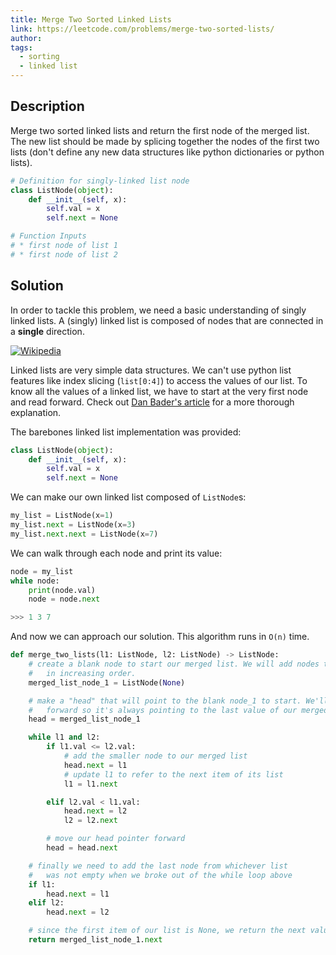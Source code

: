 ```yaml
---
title: Merge Two Sorted Linked Lists
link: https://leetcode.com/problems/merge-two-sorted-lists/
author:
tags:
  - sorting
  - linked list
---
```


## Description

Merge two sorted linked lists and return the first node of the merged list. The new list should be made by splicing together the nodes of the first two lists (don't define any new data structures like python dictionaries or python lists).

```python
# Definition for singly-linked list node
class ListNode(object):
    def __init__(self, x):
        self.val = x
        self.next = None

# Function Inputs
# * first node of list 1
# * first node of list 2
```

## Solution

In order to tackle this problem, we need a basic understanding of singly linked lists. A (singly) linked list is composed of nodes that are connected in a **single** direction.

<a href="https://en.wikipedia.org/wiki/Linked_list"><img class="post-img" src="{{ '/assets/img/singly-linked-list.svg' | relative_url }}" title="Wikipedia"></a>

Linked lists are very simple data structures. We can't use python list features like index slicing (`list[0:4]`) to access the values of our list. To know all the values of a linked list, we have to start at the very first node and read forward. Check out [Dan Bader's article](https://dbader.org/blog/python-linked-list) for a more thorough explanation.

The barebones linked list implementation was provided:

```python
class ListNode(object):
    def __init__(self, x):
        self.val = x
        self.next = None
```

We can make our own linked list composed of `ListNode`s:
```python
my_list = ListNode(x=1)
my_list.next = ListNode(x=3)
my_list.next.next = ListNode(x=7)
```

We can walk through each node and print its value:
```python
node = my_list
while node:
    print(node.val)
    node = node.next

>>> 1 3 7
```

And now we can approach our solution. This algorithm runs in `O(n)` time.

```python
def merge_two_lists(l1: ListNode, l2: ListNode) -> ListNode:
    # create a blank node to start our merged list. We will add nodes to this list
    #   in increasing order.
    merged_list_node_1 = ListNode(None)

    # make a "head" that will point to the blank node_1 to start. We'll move it
    #   forward so it's always pointing to the last value of our merged list.
    head = merged_list_node_1

    while l1 and l2:
        if l1.val <= l2.val:
            # add the smaller node to our merged list
            head.next = l1
            # update l1 to refer to the next item of its list
            l1 = l1.next

        elif l2.val < l1.val:
            head.next = l2
            l2 = l2.next

        # move our head pointer forward
        head = head.next

    # finally we need to add the last node from whichever list
    #   was not empty when we broke out of the while loop above
    if l1:
        head.next = l1
    elif l2:
        head.next = l2

    # since the first item of our list is None, we return the next value
    return merged_list_node_1.next
```
